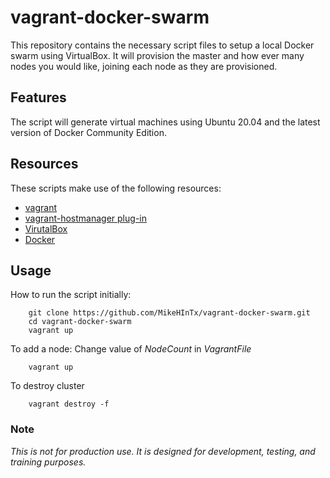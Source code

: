 # vagrant-docker-swarm

This repository contains the necessary script files to setup a local Docker swarm using VirtualBox.  It will provision the master and how ever many nodes you would like, joining each node as they are provisioned.

## Features

The script will generate virtual machines using Ubuntu 20.04 and the latest version of Docker Community Edition.

## Resources

These scripts make use of the following resources:
+ [vagrant](https://www.vagrantup.com/)
+ [vagrant-hostmanager plug-in](https://github.com/devopsgroup-io/vagrant-hostmanager)
+ [VirutalBox](https://www.virtualbox.org/)
+ [Docker](https://www.docker.com/)

## Usage

How to run the script initially:
```
    git clone https://github.com/MikeHInTx/vagrant-docker-swarm.git
    cd vagrant-docker-swarm
    vagrant up
```
To add a node:
Change value of *NodeCount* in *VagrantFile*
```
    vagrant up
```
To destroy cluster
```
    vagrant destroy -f
```

### Note
*This is not for production use. It is designed for development, testing, and training purposes.*